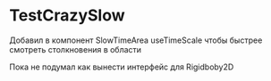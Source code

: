 # TestCrazySlow

Добавил в компонент SlowTimeArea useTimeScale чтобы быстрее смотреть столкновения в области

Пока не подумал как вынести интерфейс для Rigidboby2D
